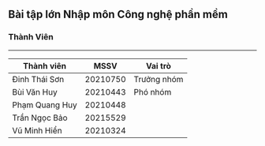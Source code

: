 ## Bài tập lớn Nhập môn Công nghệ phần mềm

### Thành Viên
---
| Thành viên     | MSSV     | Vai trò     |
| -------------- | -------- | ----------- |
| Đinh Thái Sơn  | 20210750 | Trưởng nhóm | 
| Bùi Văn Huy    | 20210443 | Phó nhóm    |
| Phạm Quang Huy | 20210448 |             |
| Trần Ngọc Bảo  | 20215529 |             |
| Vũ Minh Hiển   | 20210324 |             |
